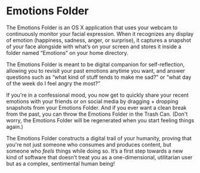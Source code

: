 # Emotions Folder

The Emotions Folder is an OS X application that uses your webcam to
continuously monitor your facial expression. When it recognizes any
display of emotion (happiness, sadness, anger, or surprise), it
captures a snapshot of your face alongside with what’s on your screen
and stores it inside a folder named “Emotions” on your home directory.

The Emotions Folder is meant to be digital companion for self-reflection,
allowing you to revisit your past emotions anytime you want, and
answer questions such as “what kind of stuff tends to make me sad?” or
“what day of the week do I feel angry the most?”

If you're in a confessional mood, you now get to quickly share your
recent emotions with your friends or on social media by dragging +
dropping snapshots from your Emotions Folder. And if you ever want a
clean break from the past, you can throw the Emotions Folder in the
Trash Can. (Don't worry, the Emotions Folder will be regenerated when
you start feeling things again.)

The Emotions Folder constructs a digital trail of your humanity,
proving that you're not just someone who consumes and produces
content, but someone who _feels_ things while doing so.  It’s a first
step towards a new kind of software that doesn’t treat you as a
one-dimensional, utilitarian user but as a complex, sentimental human
being!

